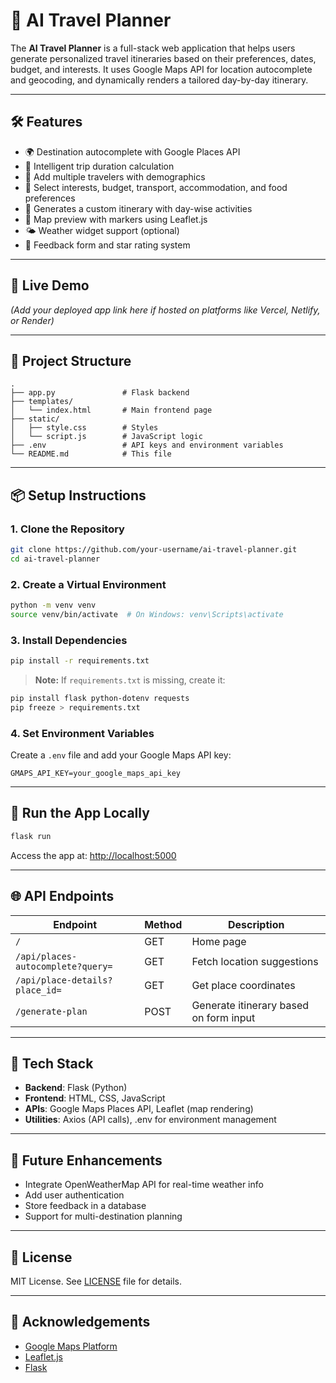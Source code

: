 # 🧭 AI Travel Planner

The **AI Travel Planner** is a full-stack web application that helps users generate personalized travel itineraries based on their preferences, dates, budget, and interests. It uses Google Maps API for location autocomplete and geocoding, and dynamically renders a tailored day-by-day itinerary.

---

## 🛠 Features

- 🌍 Destination autocomplete with Google Places API
- 📆 Intelligent trip duration calculation
- 🧳 Add multiple travelers with demographics
- 🎯 Select interests, budget, transport, accommodation, and food preferences
- 🧾 Generates a custom itinerary with day-wise activities
- 📌 Map preview with markers using Leaflet.js
- 🌤 Weather widget support (optional)
- 💬 Feedback form and star rating system

---

## 🚀 Live Demo

*(Add your deployed app link here if hosted on platforms like Vercel, Netlify, or Render)*

---

## 📁 Project Structure

```
.
├── app.py               # Flask backend
├── templates/
│   └── index.html       # Main frontend page
├── static/
│   ├── style.css        # Styles
│   └── script.js        # JavaScript logic
├── .env                 # API keys and environment variables
└── README.md            # This file
```

---

## 📦 Setup Instructions

### 1. Clone the Repository
```bash
git clone https://github.com/your-username/ai-travel-planner.git
cd ai-travel-planner
```

### 2. Create a Virtual Environment
```bash
python -m venv venv
source venv/bin/activate  # On Windows: venv\Scripts\activate
```

### 3. Install Dependencies
```bash
pip install -r requirements.txt
```

> **Note:** If `requirements.txt` is missing, create it:
```bash
pip install flask python-dotenv requests
pip freeze > requirements.txt
```

### 4. Set Environment Variables
Create a `.env` file and add your Google Maps API key:
```
GMAPS_API_KEY=your_google_maps_api_key
```

---

## 🧪 Run the App Locally

```bash
flask run
```

Access the app at: [http://localhost:5000](http://localhost:5000)

---

## 🌐 API Endpoints

| Endpoint | Method | Description |
|----------|--------|-------------|
| `/` | GET | Home page |
| `/api/places-autocomplete?query=` | GET | Fetch location suggestions |
| `/api/place-details?place_id=` | GET | Get place coordinates |
| `/generate-plan` | POST | Generate itinerary based on form input |

---

## 🧰 Tech Stack

- **Backend**: Flask (Python)
- **Frontend**: HTML, CSS, JavaScript
- **APIs**: Google Maps Places API, Leaflet (map rendering)
- **Utilities**: Axios (API calls), .env for environment management

---

## 📌 Future Enhancements

- Integrate OpenWeatherMap API for real-time weather info
- Add user authentication
- Store feedback in a database
- Support for multi-destination planning

---

## 📄 License

MIT License. See [LICENSE](LICENSE) file for details.

---

## 🙌 Acknowledgements

- [Google Maps Platform](https://developers.google.com/maps)
- [Leaflet.js](https://leafletjs.com/)
- [Flask](https://flask.palletsprojects.com/)
